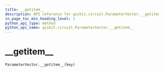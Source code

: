 ```yaml
---
title: __getitem__
description: API reference for qiskit.circuit.ParameterVector.__getitem__
in_page_toc_min_heading_level: 1
python_api_type: method
python_api_name: qiskit.circuit.ParameterVector.__getitem__
---
```


# \_\_getitem\_\_

<span id="qiskit.circuit.ParameterVector.__getitem__" />

`ParameterVector.__getitem__(key)`

